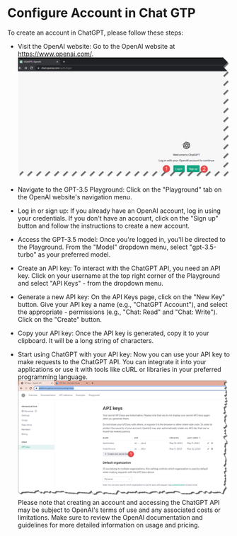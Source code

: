 # Configure Account in Chat GTP
To create an account in ChatGPT, please follow these steps:

- Visit the OpenAI website: Go to the OpenAI website at https://www.openai.com/.
![Chat GTP Account ](images/newaccount.png)
- Navigate to the GPT-3.5 Playground: Click on the "Playground" tab on the OpenAI website's navigation menu.

- Log in or sign up: If you already have an OpenAI account, log in using your credentials. If you don't have an account, click on the "Sign up" button and follow  the instructions to create a new account.

- Access the GPT-3.5 model: Once you're logged in, you'll be directed to the Playground. From the "Model" dropdown menu, select "gpt-3.5-turbo" as your preferred  model.

- Create an API key: To interact with the ChatGPT API, you need an API key. Click on your username at the top right corner of the Playground and select "API Keys" - from the dropdown menu.

- Generate a new API key: On the API Keys page, click on the "New Key" button. Give your API key a name (e.g., "ChatGPT Account"), and select the appropriate - permissions (e.g., "Chat: Read" and "Chat: Write"). Click on the "Create" button.

- Copy your API key: Once the API key is generated, copy it to your clipboard. It will be a long string of characters.

- Start using ChatGPT with your API key: Now you can use your API key to make requests to the ChatGPT API. You can integrate it into your applications or use it with tools like cURL or libraries in your preferred programming language.
![api keys](images/api%20keys.png)
Please note that creating an account and accessing the ChatGPT API may be subject to OpenAI's terms of use and any associated costs or limitations. Make sure to review the OpenAI documentation and guidelines for more detailed information on usage and pricing.


